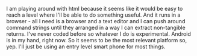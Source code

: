 I am playing around with html because it seems like it would be easy to reach a level where I'll be able to do something useful. And it runs in a browser - all I need is a browser and a text editor and I can push around command strings until they arranged in a way I can extract non-tangible returns. I've never coded before so whatever I do is experimental. Android is in my hand, right now. So it seems to be the most relevant platform so, yep. I'll just be using an entry level smart phone for most things.
